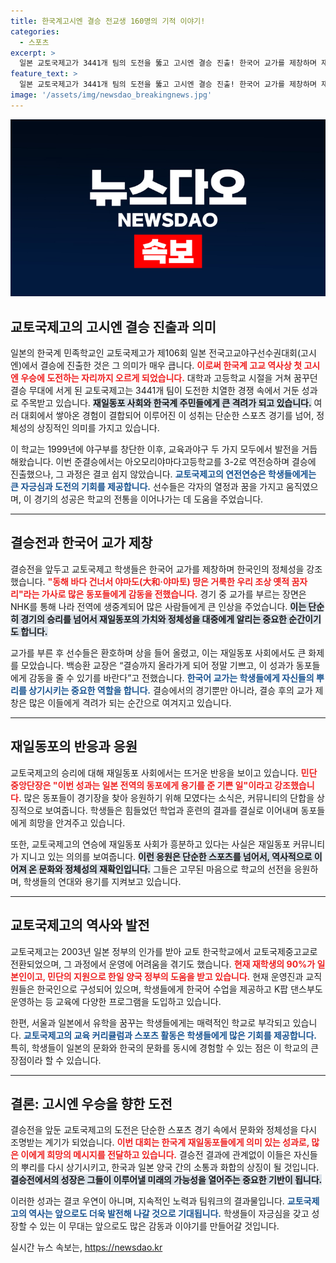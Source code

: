 ```yaml
---
title: 한국계고시엔 결승 전교생 160명의 기적 이야기!
categories:
  - 스포츠
excerpt: >
  일본 교토국제고가 3441개 팀의 도전을 뚫고 고시엔 결승 진출! 한국어 교가를 제창하며 재일동포들에게 희망을 선사한 이들의 이야기가 감동을 전해드립니다. 첫 한국계 우승의 꿈을 향한 승부가 시작됩니다!
feature_text: >
  일본 교토국제고가 3441개 팀의 도전을 뚫고 고시엔 결승 진출! 한국어 교가를 제창하며 재일동포들에게 희망을 선사한 이들의 이야기가 감동을 전해드립니다. 첫 한국계 우승의 꿈을 향한 승부가 시작됩니다!
image: '/assets/img/newsdao_breakingnews.jpg'
---
```


<p><img src="/assets/img/newsdao_breakingnews.jpg" alt="koreaapp 속보" /></p>

<h2 data-ke-size="size26">교토국제고의 고시엔 결승 진출과 의미</h2>

<p data-ke-size="size16">일본의 한국계 민족학교인 교토국제고가 제106회 일본 전국고교야구선수권대회(고시엔)에서 결승에 진출한 것은 그 의미가 매우 큽니다. <b><span style="color: #ee2323;">이로써 한국계 고교 역사상 첫 고시엔 우승에 도전하는 자리까지 오르게 되었습니다.</span></b> 대학과 고등학교 시절을 거쳐 꿈꾸던 결승 무대에 서게 된 교토국제고는 3441개 팀이 도전한 치열한 경쟁 속에서 거둔 성과로 주목받고 있습니다. <b><span style="background-color: #21538527;">재일동포 사회와 한국계 주민들에게 큰 격려가 되고 있습니다.</span></b> 여러 대회에서 쌓아온 경험이 결합되어 이루어진 이 성취는 단순한 스포츠 경기를 넘어, 정체성의 상징적인 의미를 가지고 있습니다.</p>

<p data-ke-size="size16">이 학교는 1999년에 야구부를 창단한 이후, 교육과야구 두 가지 모두에서 발전을 거듭해왔습니다. 이번 준결승에서는 아오모리야마다고등학교를 3-2로 역전승하며 결승에 진출했으나, 그 과정은 결코 쉽지 않았습니다. <b><span style="color: #1a5490;">교토국제고의 연전연승은 학생들에게는 큰 자긍심과 도전의 기회를 제공합니다.</span></b> 선수들은 각자의 열정과 꿈을 가지고 움직였으며, 이 경기의 성공은 학교의 전통을 이어나가는 데 도움을 주었습니다.</p>

<hr>

<h2 data-ke-size="size26">결승전과 한국어 교가 제창</h2>

<p data-ke-size="size16">결승전을 앞두고 교토국제고 학생들은 한국어 교가를 제창하며 한국인의 정체성을 강조했습니다. <b><span style="color: #ee2323;">"동해 바다 건너서 야마도(大和·야마토) 땅은 거룩한 우리 조상 옛적 꿈자리"라는 가사로 많은 동포들에게 감동을 전했습니다.</span></b> 경기 중 교가를 부르는 장면은 NHK를 통해 나라 전역에 생중계되어 많은 사람들에게 큰 인상을 주었습니다. <b><span style="background-color: #21538527;">이는 단순히 경기의 승리를 넘어서 재일동포의 가치와 정체성을 대중에게 알리는 중요한 순간이기도 합니다.</span></b></p>

<p data-ke-size="size16">교가를 부른 후 선수들은 환호하며 상을 들어 올렸고, 이는 재일동포 사회에서도 큰 화제를 모았습니다. 백승환 교장은 “결승까지 올라가게 되어 정말 기쁘고, 이 성과가 동포들에게 감동을 줄 수 있기를 바란다”고 전했습니다. <b><span style="color: #1a5490;">한국어 교가는 학생들에게 자신들의 뿌리를 상기시키는 중요한 역할을 합니다.</span></b> 결승에서의 경기뿐만 아니라, 결승 후의 교가 제창은 많은 이들에게 격려가 되는 순간으로 여겨지고 있습니다.</p>

<hr>

<h2 data-ke-size="size26">재일동포의 반응과 응원</h2>

<p data-ke-size="size16">교토국제고의 승리에 대해 재일동포 사회에서는 뜨거운 반응을 보이고 있습니다. <b><span style="color: #ee2323;">민단 중앙단장은 "이번 성과는 일본 전역의 동포에게 용기를 준 기쁜 일"이라고 강조했습니다.</span></b> 많은 동포들이 경기장을 찾아 응원하기 위해 모였다는 소식은, 커뮤니티의 단합을 상징적으로 보여줍니다. 학생들은 힘들었던 학업과 훈련의 결과를 결실로 이어내며 동포들에게 희망을 안겨주고 있습니다.</p>

<p data-ke-size="size16">또한, 교토국제고의 연승에 재일동포 사회가 흥분하고 있다는 사실은 재일동포 커뮤니티가 지니고 있는 의의를 보여줍니다. <b><span style="background-color: #21538527;">이런 응원은 단순한 스포츠를 넘어서, 역사적으로 이어져 온 문화와 정체성의 재확인입니다.</span></b> 그들은 고무된 마음으로 학교의 선전을 응원하며, 학생들의 연대와 용기를 지켜보고 있습니다.</p>

<hr>

<h2 data-ke-size="size26">교토국제고의 역사와 발전</h2>

<p data-ke-size="size16">교토국제고는 2003년 일본 정부의 인가를 받아 교토 한국학교에서 교토국제중고교로 전환되었으며, 그 과정에서 운영에 어려움을 겪기도 했습니다. <b><span style="color: #ee2323;">현재 재학생의 90%가 일본인이고, 민단의 지원으로 한일 양국 정부의 도움을 받고 있습니다.</span></b> 현재 운영진과 교직원들은 한국인으로 구성되어 있으며, 학생들에게 한국어 수업을 제공하고 K팝 댄스부도 운영하는 등 교육에 다양한 프로그램을 도입하고 있습니다.</p>

<p data-ke-size="size16">한편, 서울과 일본에서 유학을 꿈꾸는 학생들에게는 매력적인 학교로 부각되고 있습니다. <b><span style="color: #1a5490;">교토국제고의 교육 커리큘럼과 스포츠 활동은 학생들에게 많은 기회를 제공합니다.</span></b> 특히, 학생들이 일본의 문화와 한국의 문화를 동시에 경험할 수 있는 점은 이 학교의 큰 장점이라 할 수 있습니다.</p>

<hr>

<h2 data-ke-size="size26">결론: 고시엔 우승을 향한 도전</h2>

<p data-ke-size="size16">결승전을 앞둔 교토국제고의 도전은 단순한 스포츠 경기 속에서 문화와 정체성을 다시 조명받는 계기가 되었습니다. <b><span style="color: #ee2323;">이번 대회는 한국계 재일동포들에게 의미 있는 성과로, 많은 이에게 희망의 메시지를 전달하고 있습니다.</span></b> 결승전 결과에 관계없이 이들은 자신들의 뿌리를 다시 상기시키고, 한국과 일본 양국 간의 소통과 화합의 상징이 될 것입니다. <b><span style="background-color: #21538527;">결승전에서의 성장은 그들이 이루어낼 미래의 가능성을 열어주는 중요한 기반이 됩니다.</span></b></p>

<p data-ke-size="size16">이러한 성과는 결코 우연이 아니며, 지속적인 노력과 팀워크의 결과물입니다. <b><span style="color: #1a5490;">교토국제고의 역사는 앞으로도 더욱 발전해 나갈 것으로 기대됩니다.</span></b> 학생들이 자긍심을 갖고 성장할 수 있는 이 무대는 앞으로도 많은 감동과 이야기를 만들어갈 것입니다.</p> 

<p data-ke-size="size16"></p>
실시간 뉴스 속보는, <a href="https://newsdao.kr" rel="dofollow">https://newsdao.kr</a>


